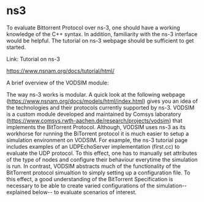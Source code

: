 # ns3

To evaluate Bittorrent Protocol over ns-3, one should have a working knowledge of the C++ syntax. In addition, familiarity with the ns-3 interface would be helpful. The tutorial on ns-3 webpage should be sufficient to get started.

Link: Tutorial on ns-3

https://www.nsnam.org/docs/tutorial/html/

A brief overview of the VODSIM module:

The way ns-3 works is modular. A quick look at the following webpage (https://www.nsnam.org/docs/models/html/index.html) gives you an idea of the technologies and their protocols currently supported by ns-3. VODSIM is a custom module developed and maintained by Comsys laboratory (https://www.comsys.rwth-aachen.de/research/projects/vodsim) that implements the BitTorrent Protocol. Although, VODSIM uses ns-3 as its workhorse for running the BiTorrent protocol it is much easier to setup a simulation environment on VODSIM. For example, the ns-3 tutorial page includes examples of an UDPEchoServer implementation (first.cc) to evaluate the UDP protocol. To this effect, one has to manually set attributes of the type of nodes and configure their behaviour everytime the simulation is run. In contrast, VODSIM abstracts much of the functionality of the BitTorrent protocol simualtion to simply setting up a configuration file. To this effect, a good understanding of the BitTorrent Specification is necessary to be able to create varied configurations of the simulation--explained below-- to evaluate scenarios of interest.
